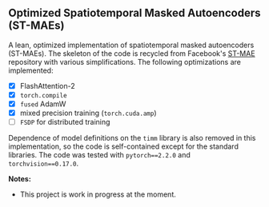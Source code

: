 ## Optimized Spatiotemporal Masked Autoencoders (ST-MAEs)

A lean, optimized implementation of spatiotemporal masked autoencoders (ST-MAEs). The skeleton of the code is recycled from Facebook's [ST-MAE](https://github.com/facebookresearch/mae_st) repository with various simplifications. The following optimizations are implemented:

- [x] FlashAttention-2
- [x] `torch.compile`
- [x] `fused` AdamW
- [x] mixed precision training (`torch.cuda.amp`)
- [ ] `FSDP` for distributed training

Dependence of model definitions on the `timm` library is also removed in this implementation, so the code is self-contained except for the standard libraries. The code was tested with `pytorch==2.2.0` and `torchvision==0.17.0`.

**Notes:**

- This project is work in progress at the moment.

